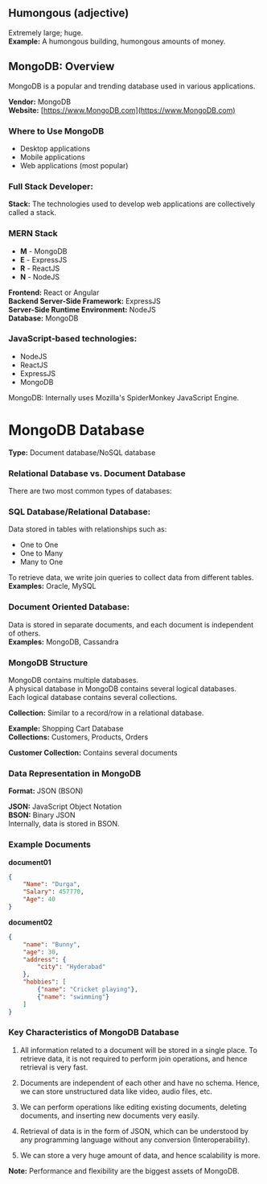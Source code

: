 ## Humongous (adjective)  
Extremely large; huge.  
**Example:** A humongous building, humongous amounts of money.  

## MongoDB: Overview  
MongoDB is a popular and trending database used in various applications.  

**Vendor:** MongoDB  
**Website:** [https://www.MongoDB.com](https://www.MongoDB.com)  

### Where to Use MongoDB  
- Desktop applications  
- Mobile applications  
- Web applications (most popular)  

### Full Stack Developer:  
**Stack:** The technologies used to develop web applications are collectively called a stack.  

### MERN Stack  
- **M** - MongoDB  
- **E** - ExpressJS  
- **R** - ReactJS  
- **N** - NodeJS  

**Frontend:** React or Angular  
**Backend Server-Side Framework:** ExpressJS  
**Server-Side Runtime Environment:** NodeJS  
**Database:** MongoDB  

### JavaScript-based technologies:  
- NodeJS  
- ReactJS  
- ExpressJS  
- MongoDB  

MongoDB: Internally uses Mozilla's SpiderMonkey JavaScript Engine.  

# MongoDB Database   
**Type:** Document database/NoSQL database  

### Relational Database vs. Document Database  
There are two most common types of databases:  

### SQL Database/Relational Database:  
Data stored in tables with relationships such as:  
- One to One  
- One to Many  
- Many to One  

To retrieve data, we write join queries to collect data from different tables.  
**Examples:** Oracle, MySQL  

### Document Oriented Database:  
Data is stored in separate documents, and each document is independent of others.  
**Examples:** MongoDB, Cassandra  

### MongoDB Structure  
MongoDB contains multiple databases.  
A physical database in MongoDB contains several logical databases.  
Each logical database contains several collections.  

**Collection:** Similar to a record/row in a relational database.  

**Example:** Shopping Cart Database  
**Collections:** Customers, Products, Orders  

**Customer Collection:** Contains several documents  

### Data Representation in MongoDB  
**Format:** JSON (BSON)  

**JSON:** JavaScript Object Notation  
**BSON:** Binary JSON  
Internally, data is stored in BSON.  

### Example Documents  
**document01**  
```json  
{  
    "Name": "Durga",  
    "Salary": 457770,  
    "Age": 40  
}
```
**document02**
```json
{  
    "name": "Bunny",  
    "age": 30,  
    "address": {  
        "city": "Hyderabad"  
    },  
    "hobbies": [  
        {"name": "Cricket playing"},  
        {"name": "swimming"}  
    ]  
}
```

### Key Characteristics of MongoDB Database  
 
1. All information related to a document will be stored in a single place. To retrieve data, it is not required to perform join operations, and hence retrieval is very fast.  

2. Documents are independent of each other and have no schema. Hence, we can store unstructured data like video, audio files, etc.  

3. We can perform operations like editing existing documents, deleting documents, and inserting new documents very easily.  

4. Retrieval of data is in the form of JSON, which can be understood by any programming language without any conversion (Interoperability).  

5. We can store a very huge amount of data, and hence scalability is more.  

**Note:** Performance and flexibility are the biggest assets of MongoDB. 

